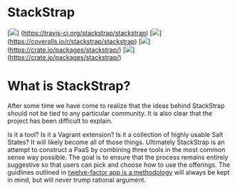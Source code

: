 StackStrap
==========
[![](https://api.travis-ci.org/stackstrap/stackstrap.png?branch=master)]
(https://travis-ci.org/stackstrap/stackstrap)
[![](https://coveralls.io/repos/stackstrap/stackstrap/badge.png)]
(https://coveralls.io/r/stackstrap/stackstrap)
[![](https://pypip.in/v/stackstrap/badge.png)]
(https://crate.io/packages/stackstrap/)
[![](https://pypip.in/d/stackstrap/badge.png)]
(https://crate.io/packages/stackstrap/)

What is StackStrap?
===================
After some time we have come to realize that the ideas behind StackStrap
should not be tied to any particular community. It is also clear that
the project has been difficult to explain.

Is it a tool? Is it a Vagrant extension? Is it a collection of highly usable
Salt States? It will likely become all of those things. Ultimately StackStrap
is an attempt to construct a PaaS by combining three tools in the most common
sense way possible. The goal is to ensure that the process remains entirely
suggestive so that users can pick and choose how to use the offerings.
The guidlines outlined in [twelve-factor app is a methodology][twelve-factor]
will always be kept in mind, but will never trump rational argument.

[twelve-factor]: http://12factor.net/
